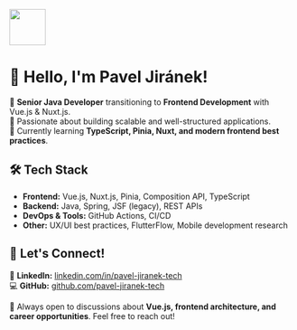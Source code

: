 <p align="left">
  <img src="https://avatars.githubusercontent.com/u/168131349" width="64">
</p>

# 👋 Hello, I'm Pavel Jiránek!

🚀 **Senior Java Developer** transitioning to **Frontend Development** with Vue.js & Nuxt.js.  
🎯 Passionate about building scalable and well-structured applications.  
🌱 Currently learning **TypeScript, Pinia, Nuxt, and modern frontend best practices**.  

## 🛠️ Tech Stack  
- **Frontend:** Vue.js, Nuxt.js, Pinia, Composition API, TypeScript  
- **Backend:** Java, Spring, JSF (legacy), REST APIs  
- **DevOps & Tools:** GitHub Actions, CI/CD  
- **Other:** UX/UI best practices, FlutterFlow, Mobile development research  

<!--
---
## 📌 Featured Projects
🔹 **[Nuxt.js Starter Kit](https://github.com/pavel-jiranek-tech/nuxt-starter-kit)** – Scalable project setup with TypeScript, Pinia, and testing.  
🔹 **[Vue Todo App](https://github.com/pavel-jiranek-tech/vue-todo-app)** – My take on a task management app with real-world features.  
🔹 **[Mock API Service](https://github.com/pavel-jiranek-tech/mock-api-service)** – API mocking for frontend development.  
---
-->

## 📣 Let's Connect!
💼 **LinkedIn:** [linkedin.com/in/pavel-jiranek-tech](https://linkedin.com/in/pavel-jiranek-tech)  
💻 **GitHub:** [github.com/pavel-jiranek-tech](https://github.com/pavel-jiranek-tech)  
  
📩 Always open to discussions about **Vue.js, frontend architecture, and career opportunities**. Feel free to reach out!  
